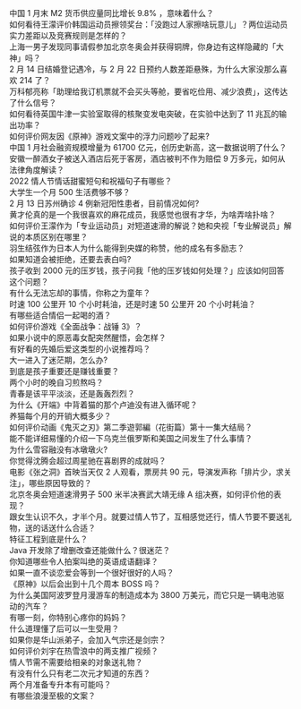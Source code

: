 中国 1 月末 M2 货币供应量同比增长 9.8% ，意味着什么？  
如何看待王濛评价韩国运动员擦领奖台：「没跑过人家擦啥玩意儿」？两位运动员实力差距以及竞赛规则是怎样的？  
上海一男子发现同事请假参加北京冬奥会并获得铜牌，你身边有这样隐藏的「大神」吗？  
2 月 14 日结婚登记遇冷，与 2 月 22 日预约人数差距悬殊，为什么大家没那么喜欢 214 了？  
万科郁亮称「助理给我订机票就不会买头等舱，要省吃俭用、减少浪费」，这传达了什么信号？  
如何看待英国牛津一实验室取得的核聚变发电突破，在实验中达到了 11 兆瓦的输出功率？  
如何评价网友因《原神》游戏文案中的浮力问题吵了起来?  
中国 1 月社会融资规模增量为 61700 亿元，创历史新高，这一数据说明了什么？  
安徽一醉酒女子被送入酒店后死于客房，酒店被判不作为赔偿 9 万多元，如何从法律角度解读？  
2022 情人节情话甜蜜短句和祝福句子有哪些？  
大学生一个月 500 生活费够不够？  
2 月 13 日苏州确诊 4 例新冠阳性患者，目前情况如何?  
黄才伦真的是一个我很喜欢的麻花成员，我感觉也很有才华，为啥弄啥扑啥？  
如何评价王濛作为「专业运动员」对短道速滑的解说？她和央视「专业解说员」解说的本质区别在哪里？  
羽生结弦作为日本人为什么能得到央媒的称赞，他的成名有多励志？  
如果知道会被拒绝，还要去表白吗?  
孩子收到 2000 元的压岁钱，孩子问我「他的压岁钱如何处理？」应该如何回答这个问题？  
有什么无法忘却的事情，你称之为童年？  
时速 100 公里开 10 个小时耗油，还是时速 50 公里开 20 个小时耗油？  
有哪些适合情侣一起喝的酒？  
如何评价游戏《全面战争：战锤 3》？  
如果小说中的原恶毒女配突然醒悟，会怎样？  
有好看的先婚后爱这类型的小说推荐吗？  
大一进入了迷茫期，怎么办?  
到底是孩子重要还是赚钱重要？  
两个小时的晚自习煎熬吗？  
青春是该平平淡淡，还是轰轰烈烈？  
为什么《开端》中背着猫的那个卢迪没有进入循环呢？  
养猫每个月的开销大概多少？  
如何评价动画《鬼灭之刃》第二季遊郭編（花街篇）第十一集大结局？  
能不能详细易懂的介绍一下乌克兰俄罗斯和美国之间发生了什么事情？  
为什么雪容融没有冰墩墩火?  
你觉得沈腾会超过周星驰在喜剧界的成就吗？  
电影《张之洞》首映当天仅 2 人观看，票房共 90 元，导演发声称「排片少，求关注」，哪些原因导致的？  
北京冬奥会短道速滑男子 500 米半决赛武大靖无缘 A 组决赛，如何评价他的表现？  
跟女生认识不久，才半个月。就要过情人节了，互相感觉还行，情人节要不要送礼物，送的话送什么合适？  
特征工程到底是什么？  
Java 开发除了增删改查还能做什么？很迷茫？  
你知道哪些令人拍案叫绝的英语成语翻译？  
如果一直不谈恋爱会等到一个很好很好的人吗？  
《原神》以后会出到十几个周本 BOSS 吗？  
为什么美国阿波罗登月漫游车的制造成本为 3800 万美元，而它只是一辆电池驱动的汽车？  
有哪一刻，你特别心疼你的妈妈？  
什么道理懂了后可以一生受用？  
如果你是华山派弟子，会加入气宗还是剑宗？  
如何评价刘宇在热雪浪中的两支推广视频？  
情人节需不需要给相亲的对象送礼物？  
有没有什么只有老二次元才知道的东西？  
两个月准备专升本有可能吗？  
有哪些浪漫至极的文案？  
